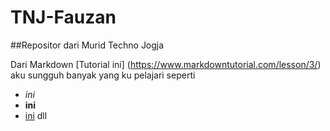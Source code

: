 # TNJ-Fauzan
##Repositor dari Murid Techno Jogja

Dari Markdown [Tutorial ini] (https://www.markdowntutorial.com/lesson/3/) aku sungguh banyak yang ku pelajari seperti
- _ini_
- **ini**
- [ini](www.google.com)
  dll

